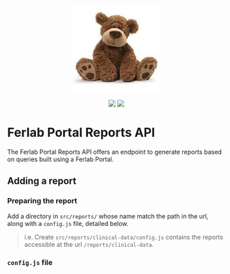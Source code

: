 <p align="center">
  <img src="docs/_static/images/ferlab_image.jpeg" alt="Kids First Portal Reports API logo">
</p>
<p align="center">
  <a href="https://github.com/kids-first/kf-portal-reports-api/blob/master/LICENSE"><img src="https://img.shields.io/github/license/kids-first/kf-portal-reports-api.svg?style=for-the-badge"></a>
  <!-- <a href="https://kids-first.github.io/kf-portal-reports-api/docs/coordinator.html"><img src="https://img.shields.io/readthedocs/pip.svg?style=for-the-badge"></a> -->
  <a href="https://circleci.com/gh/kids-first/kf-download-data"><img src="https://img.shields.io/circleci/project/github/kids-first/kf-portal-reports-api.svg?style=for-the-badge"></a>
  <!--<a href="https://app.codacy.com/app/kids-first/kf-download-data/dashboard"><img src="https://img.shields.io/codacy/grade/7500ec3e7b81489dbe0ff0cee8c3d76d.svg?style=for-the-badge"></a>-->
</p>

# Ferlab Portal Reports API

The Ferlab Portal Reports API offers an endpoint to generate reports based on queries built using a Ferlab Portal.

## Adding a report

### Preparing the report

Add a directory in `src/reports/` whose name match the path in the url, along with a `config.js` file, detailed below.

> i.e. Create `src/reports/clinical-data/config.js` contains the reports accessible at the url `/reports/clinical-data`.

### `config.js` file
